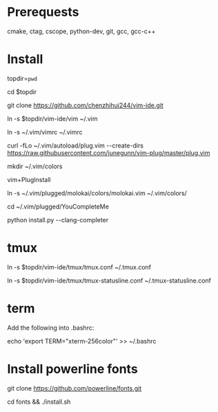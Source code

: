 Prerequests
===
cmake, ctag, cscope, python-dev, git, gcc, gcc-c++

Install
===

topdir=`pwd`

cd $topdir

git clone https://github.com/chenzhihui244/vim-ide.git

ln -s $topdir/vim-ide/vim ~/.vim

ln -s ~/.vim/vimrc ~/.vimrc

curl -fLo ~/.vim/autoload/plug.vim --create-dirs https://raw.githubusercontent.com/junegunn/vim-plug/master/plug.vim

mkdir ~/.vim/colors

vim+PlugInstall

ln -s ~/.vim/plugged/molokai/colors/molokai.vim ~/.vim/colors/

cd ~/.vim/plugged/YouCompleteMe

python install.py --clang-completer

tmux
===

ln -s $topdir/vim-ide/tmux/tmux.conf ~/.tmux.conf

ln -s $topdir/vim-ide/tmux/tmux-statusline.conf ~/.tmux-statusline.conf

term
===

Add the following into .bashrc:

echo 'export TERM="xterm-256color"' >> ~/.bashrc

Install powerline fonts
===

git clone https://github.com/powerline/fonts.git

cd fonts && ./install.sh
